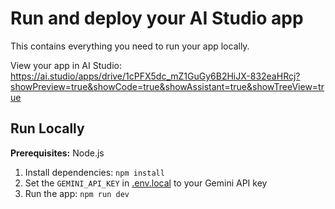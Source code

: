 # Run and deploy your AI Studio app

This contains everything you need to run your app locally.

View your app in AI Studio: https://ai.studio/apps/drive/1cPFX5dc_mZ1GuGy6B2HiJX-832eaHRcj?showPreview=true&showCode=true&showAssistant=true&showTreeView=true

## Run Locally

**Prerequisites:**  Node.js


1. Install dependencies:
   `npm install`
2. Set the `GEMINI_API_KEY` in [.env.local](.env.local) to your Gemini API key
3. Run the app:
   `npm run dev`
